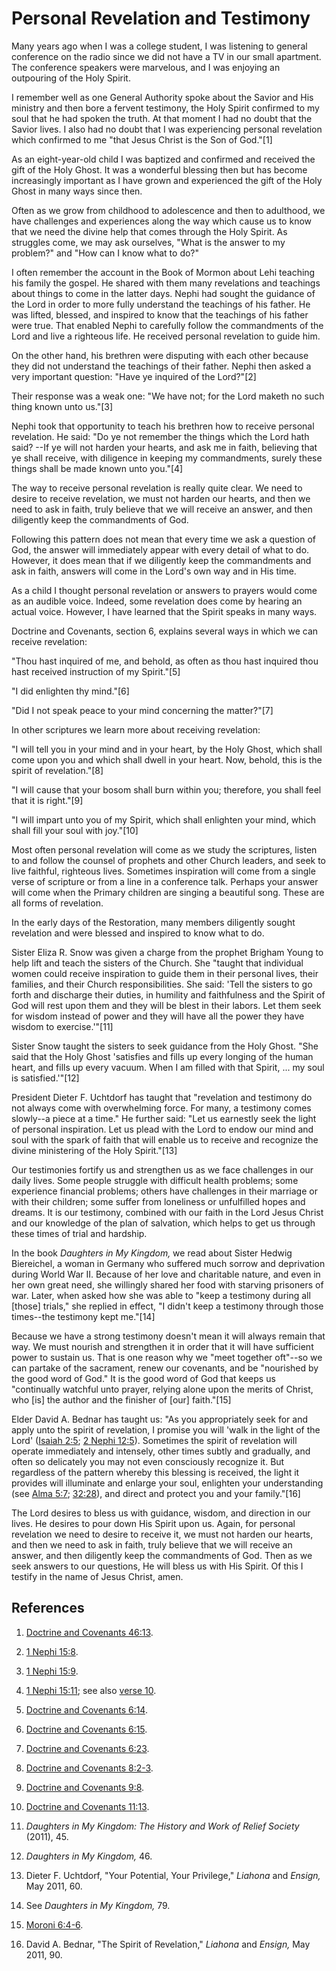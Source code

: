 # Personal Revelation and Testimony

Many years ago when I was a college student, I was listening to general
conference on the radio since we did not have a TV in our small apartment. The
conference speakers were marvelous, and I was enjoying an outpouring of the
Holy Spirit.

I remember well as one General Authority spoke about the Savior and His
ministry and then bore a fervent testimony, the Holy Spirit confirmed to my
soul that he had spoken the truth. At that moment I had no doubt that the
Savior lives. I also had no doubt that I was experiencing personal revelation
which confirmed to me "that Jesus Christ is the Son of God."[1]

As an eight-year-old child I was baptized and confirmed and received the gift
of the Holy Ghost. It was a wonderful blessing then but has become
increasingly important as I have grown and experienced the gift of the Holy
Ghost in many ways since then.

Often as we grow from childhood to adolescence and then to adulthood, we have
challenges and experiences along the way which cause us to know that we need
the divine help that comes through the Holy Spirit. As struggles come, we may
ask ourselves, "What is the answer to my problem?" and "How can I know what to
do?"

I often remember the account in the Book of Mormon about Lehi teaching his
family the gospel. He shared with them many revelations and teachings about
things to come in the latter days. Nephi had sought the guidance of the Lord
in order to more fully understand the teachings of his father. He was lifted,
blessed, and inspired to know that the teachings of his father were true. That
enabled Nephi to carefully follow the commandments of the Lord and live a
righteous life. He received personal revelation to guide him.

On the other hand, his brethren were disputing with each other because they
did not understand the teachings of their father. Nephi then asked a very
important question: "Have ye inquired of the Lord?"[2]

Their response was a weak one: "We have not; for the Lord maketh no such thing
known unto us."[3]

Nephi took that opportunity to teach his brethren how to receive personal
revelation. He said: "Do ye not remember the things which the Lord hath said?
--If ye will not harden your hearts, and ask me in faith, believing that ye
shall receive, with diligence in keeping my commandments, surely these things
shall be made known unto you."[4]

The way to receive personal revelation is really quite clear. We need to
desire to receive revelation, we must not harden our hearts, and then we need
to ask in faith, truly believe that we will receive an answer, and then
diligently keep the commandments of God.

Following this pattern does not mean that every time we ask a question of God,
the answer will immediately appear with every detail of what to do. However,
it does mean that if we diligently keep the commandments and ask in faith,
answers will come in the Lord's own way and in His time.

As a child I thought personal revelation or answers to prayers would come as
an audible voice. Indeed, some revelation does come by hearing an actual
voice. However, I have learned that the Spirit speaks in many ways.

Doctrine and Covenants, section 6, explains several ways in which we can
receive revelation:

"Thou hast inquired of me, and behold, as often as thou hast inquired thou
hast received instruction of my Spirit."[5]

"I did enlighten thy mind."[6]

"Did I not speak peace to your mind concerning the matter?"[7]

In other scriptures we learn more about receiving revelation:

"I will tell you in your mind and in your heart, by the Holy Ghost, which
shall come upon you and which shall dwell in your heart. Now, behold, this is
the spirit of revelation."[8]

"I will cause that your bosom shall burn within you; therefore, you shall feel
that it is right."[9]

"I will impart unto you of my Spirit, which shall enlighten your mind, which
shall fill your soul with joy."[10]

Most often personal revelation will come as we study the scriptures, listen to
and follow the counsel of prophets and other Church leaders, and seek to live
faithful, righteous lives. Sometimes inspiration will come from a single verse
of scripture or from a line in a conference talk. Perhaps your answer will
come when the Primary children are singing a beautiful song. These are all
forms of revelation.

In the early days of the Restoration, many members diligently sought
revelation and were blessed and inspired to know what to do.

Sister Eliza R. Snow was given a charge from the prophet Brigham Young to help
lift and teach the sisters of the Church. She "taught that individual women
could receive inspiration to guide them in their personal lives, their
families, and their Church responsibilities. She said: 'Tell the sisters to go
forth and discharge their duties, in humility and faithfulness and the Spirit
of God will rest upon them and they will be blest in their labors. Let them
seek for wisdom instead of power and they will have all the power they have
wisdom to exercise.'"[11]

Sister Snow taught the sisters to seek guidance from the Holy Ghost. "She said
that the Holy Ghost 'satisfies and fills up every longing of the human heart,
and fills up every vacuum. When I am filled with that Spirit, ... my soul is
satisfied.'"[12]

President Dieter F. Uchtdorf has taught that "revelation and testimony do not
always come with overwhelming force. For many, a testimony comes slowly--a
piece at a time." He further said: "Let us earnestly seek the light of
personal inspiration. Let us plead with the Lord to endow our mind and soul
with the spark of faith that will enable us to receive and recognize the
divine ministering of the Holy Spirit."[13]

Our testimonies fortify us and strengthen us as we face challenges in our
daily lives. Some people struggle with difficult health problems; some
experience financial problems; others have challenges in their marriage or
with their children; some suffer from loneliness or unfulfilled hopes and
dreams. It is our testimony, combined with our faith in the Lord Jesus Christ
and our knowledge of the plan of salvation, which helps to get us through
these times of trial and hardship.

In the book _Daughters in My Kingdom,_ we read about Sister Hedwig Biereichel,
a woman in Germany who suffered much sorrow and deprivation during World War
II. Because of her love and charitable nature, and even in her own great need,
she willingly shared her food with starving prisoners of war. Later, when
asked how she was able to "keep a testimony during all [those] trials," she
replied in effect, "I didn't keep a testimony through those times--the
testimony kept me."[14]

Because we have a strong testimony doesn't mean it will always remain that
way. We must nourish and strengthen it in order that it will have sufficient
power to sustain us. That is one reason why we "meet together oft"--so we can
partake of the sacrament, renew our covenants, and be "nourished by the good
word of God." It is the good word of God that keeps us "continually watchful
unto prayer, relying alone upon the merits of Christ, who [is] the author and
the finisher of [our] faith."[15]

Elder David A. Bednar has taught us: "As you appropriately seek for and apply
unto the spirit of revelation, I promise you will 'walk in the light of the
Lord' ([Isaiah 2:5](https://www.lds.org/scriptures/ot/isa/2.5?lang=eng#4); [2
Nephi 12:5](https://www.lds.org/scriptures/bofm/2-ne/12.5?lang=eng#4)).
Sometimes the spirit of revelation will operate immediately and intensely,
other times subtly and gradually, and often so delicately you may not even
consciously recognize it. But regardless of the pattern whereby this blessing
is received, the light it provides will illuminate and enlarge your soul,
enlighten your understanding (see [Alma
5:7](https://www.lds.org/scriptures/bofm/alma/5.7?lang=eng#6);
[32:28](https://www.lds.org/scriptures/bofm/alma/32.28?lang=eng#27)), and
direct and protect you and your family."[16]

The Lord desires to bless us with guidance, wisdom, and direction in our
lives. He desires to pour down His Spirit upon us. Again, for personal
revelation we need to desire to receive it, we must not harden our hearts, and
then we need to ask in faith, truly believe that we will receive an answer,
and then diligently keep the commandments of God. Then as we seek answers to
our questions, He will bless us with His Spirit. Of this I testify in the name
of Jesus Christ, amen.

## References

  1.   [Doctrine and Covenants 46:13](https://www.lds.org/scriptures/dc-testament/dc/46.13?lang=eng#12).

  2.   [1 Nephi 15:8](https://www.lds.org/scriptures/bofm/1-ne/15.8?lang=eng#7).

  3.   [1 Nephi 15:9](https://www.lds.org/scriptures/bofm/1-ne/15.9?lang=eng#8).

  4.   [1 Nephi 15:11](https://www.lds.org/scriptures/bofm/1-ne/15.11?lang=eng#10); see also [verse 10](https://www.lds.org/scriptures/bofm/1-ne/15.10?lang=eng#9).

  5.   [Doctrine and Covenants 6:14](https://www.lds.org/scriptures/dc-testament/dc/6.14?lang=eng#13).

  6.   [Doctrine and Covenants 6:15](https://www.lds.org/scriptures/dc-testament/dc/6.15?lang=eng#14).

  7.   [Doctrine and Covenants 6:23](https://www.lds.org/scriptures/dc-testament/dc/6.23?lang=eng#22).

  8.   [Doctrine and Covenants 8:2-3](https://www.lds.org/scriptures/dc-testament/dc/8.2-3?lang=eng#1).

  9.   [Doctrine and Covenants 9:8](https://www.lds.org/scriptures/dc-testament/dc/9.8?lang=eng#7).

  10.   [Doctrine and Covenants 11:13](https://www.lds.org/scriptures/dc-testament/dc/11.13?lang=eng#12).

  11.   _Daughters in My Kingdom: The History and Work of Relief Society_ (2011), 45.

  12.   _Daughters in My Kingdom,_ 46.

  13.  Dieter F. Uchtdorf, "Your Potential, Your Privilege," _Liahona_ and _Ensign,_ May 2011, 60.

  14.  See _Daughters in My Kingdom,_ 79.

  15.   [Moroni 6:4-6](https://www.lds.org/scriptures/bofm/moro/6.4-6?lang=eng#3).

  16.  David A. Bednar, "The Spirit of Revelation," _Liahona_ and _Ensign,_ May 2011, 90.

